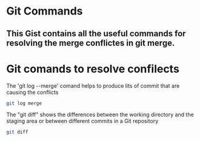 # Git Commands
## This Gist contains all the useful commands for resolving the merge conflictes in git merge.

# Git comands to resolve confilects 

The 'git log --merge' comand helps to produce lits of commit that are causing the conflicts 

```sh
git log merge 
```

The "git diff" shows the differences between the working directory and the staging area or between different commits in a Git repository

```sh
git diff
```
